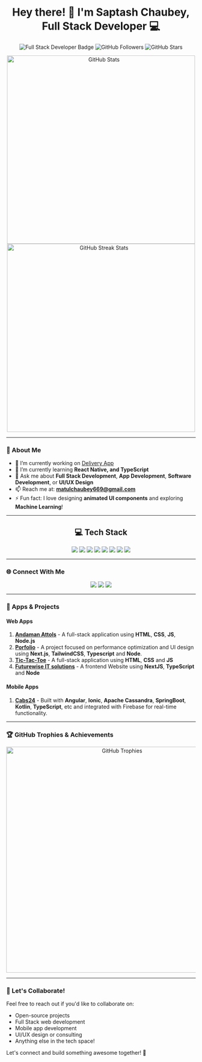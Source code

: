 <h1 align="center">
  Hey there! 👋 I'm Saptash Chaubey, Full Stack Developer 💻
</h1>

<p align="center">
  <img src="https://img.shields.io/badge/FullStack-Developer-blue?style=for-the-badge" alt="Full Stack Developer Badge">
  <img src="https://img.shields.io/github/followers/yourusername?label=Follow&style=social" alt="GitHub Followers">
  <img src="https://img.shields.io/github/stars/yourusername/yourrepository?style=social" alt="GitHub Stars">
</p>

<p align="center">
  <img src="https://github-readme-stats.vercel.app/api?username=yourusername&show_icons=true&theme=radical" alt="GitHub Stats" width="500px">
  <img src="https://github-readme-streak-stats.herokuapp.com/?user=yourusername&theme=radical" alt="GitHub Streak Stats" width="500px">
</p>

---

### 🚀 About Me
- 🔭 I’m currently working on [Delivery App](https://github.com/Scoder6/App-Delivery)
- 🌱 I’m currently learning **React Native, and TypeScript**
- 💬 Ask me about **Full Stack Development**, **App Development**, **Software Development**, or **UI/UX Design**
- 📫 Reach me at: **matulchaubey669@gmail.com**
- ⚡ Fun fact: I love designing **animated UI components** and exploring **Machine Learning**!

---

<h2 align="center">💻 Tech Stack</h2>
<p align="center">
  <img src="https://img.shields.io/badge/-HTML5-E34F26?logo=html5&logoColor=white&style=for-the-badge" />
  <img src="https://img.shields.io/badge/-CSS3-1572B6?logo=css3&logoColor=white&style=for-the-badge" />
  <img src="https://img.shields.io/badge/-JavaScript-F7DF1E?logo=javascript&logoColor=black&style=for-the-badge" />
  <img src="https://img.shields.io/badge/-ReactJS-61DAFB?logo=react&logoColor=black&style=for-the-badge" />
  <img src="https://img.shields.io/badge/-Node.js-339933?logo=node.js&logoColor=white&style=for-the-badge" />
  <img src="https://img.shields.io/badge/-TailwindCSS-06B6D4?logo=tailwindcss&logoColor=white&style=for-the-badge" />
  <img src="https://img.shields.io/badge/-MongoDB-47A248?logo=mongodb&logoColor=white&style=for-the-badge" />
  <img src="https://img.shields.io/badge/-MySQL-4479A1?logo=mysql&logoColor=white&style=for-the-badge" />
</p>

---

### 🌐 Connect With Me
<p align="center">
  <a href="https://www.linkedin.com/in/saptash-chaubey-711a3322a/"><img src="https://img.shields.io/badge/LinkedIn-0077B5?logo=linkedin&logoColor=white&style=for-the-badge" /></a>
  <a href="https://dev.to/yourusername"><img src="https://img.shields.io/badge/Dev.to-0A0A0A?logo=dev.to&logoColor=white&style=for-the-badge" /></a>
  <a href="mailto:matuchaubey669@gmail.com"><img src="https://img.shields.io/badge/Email-D14836?logo=gmail&logoColor=white&style=for-the-badge" /></a>
</p>

---

### 📱 Apps & Projects
#### Web Apps
1. **[Andaman Attols](https://github.com/Scoder6/Andaman-Attols-Website)** - A full-stack application using **HTML**, **CSS**, **JS**, **Node.js**
2. **[Porfolio](https://github.com/Scoder6/Portfolio)** - A project focused on performance optimization and UI design using **Next.js**, **TailwindCSS**, **Typescript** and **Node**.
3. **[Tic-Tac-Toe](https://github.com/Scoder6/Tic-Tac-Toe_Game)** - A full-stack application using **HTML**, **CSS** and **JS**
4. **[Futurewise IT solutions](https://github.com/subhrangshu/futurewise_frontend)** - A frontend Website using **NextJS**, **TypeScript** and **Node**

#### Mobile Apps
1. **[Cabs24](https://play.google.com/store/apps/details?id=com.cabs24.user&hl=en)** - Built with **Angular**, **Ionic**, **Apache Cassandra**, **SpringBoot**, **Kotlin**, **TypeScript**, etc  and integrated with Firebase for real-time functionality.

---

### 🏆 GitHub Trophies & Achievements
<p align="center">
  <img src="https://github-profile-trophy.vercel.app/?username=yourusername&theme=radical" alt="GitHub Trophies" width="600px" />
</p>

---

### 🌟 Let's Collaborate!
Feel free to reach out if you'd like to collaborate on:
- Open-source projects
- Full Stack web development
- Mobile app development
- UI/UX design or consulting
- Anything else in the tech space!

Let's connect and build something awesome together! 🚀

